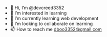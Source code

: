 - 👋 Hi, I’m @devcreed3352
- 👀 I’m interested in learning 
- 🌱 I’m currently learning web development 
- 💞️ I’m looking to collaborate on learning 
- 📫 How to reach me dboo3352@gmail.com 

<!---
devcreed3352/devcreed3352 is a ✨ special ✨ repository because its `README.md` (this file) appears on your GitHub profile.
You can click the Preview link to take a look at your changes.
--->
